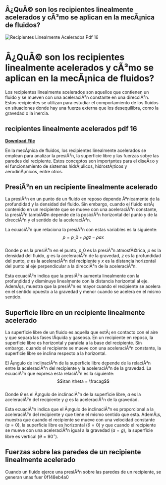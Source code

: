 ## Â¿QuÃ© son los recipientes linealmente acelerados y cÃ³mo se aplican en la mecÃ¡nica de fluidos?

 
![Recipientes Linealmente Acelerados Pdf 16](https://encrypted-tbn2.gstatic.com/images?q=tbn:ANd9GcSGQaoZ8DHpbAuOITsvPFN7pHYW9oKm8pjVSZ7TUxi_jdP_wy_YdC7hFw)

 
# Â¿QuÃ© son los recipientes linealmente acelerados y cÃ³mo se aplican en la mecÃ¡nica de fluidos?
  
Los recipientes linealmente acelerados son aquellos que contienen un fluido y se mueven con una aceleraciÃ³n constante en una direcciÃ³n. Estos recipientes se utilizan para estudiar el comportamiento de los fluidos en situaciones donde hay una fuerza externa que los desequilibra, como la gravedad o la inercia.
 
## recipientes linealmente acelerados pdf 16


[**Download File**](https://www.google.com/url?q=https%3A%2F%2Fssurll.com%2F2tLaMg&sa=D&sntz=1&usg=AOvVaw12swCY2VI1zY_jGqr67wCE)

  
En la mecÃ¡nica de fluidos, los recipientes linealmente acelerados se emplean para analizar la presiÃ³n, la superficie libre y las fuerzas sobre las paredes del recipiente. Estos conceptos son importantes para el diseÃ±o y el funcionamiento de sistemas hidrÃ¡ulicos, hidrostÃ¡ticos y aerodinÃ¡micos, entre otros.
  
## PresiÃ³n en un recipiente linealmente acelerado
  
La presiÃ³n en un punto de un fluido en reposo depende Ãºnicamente de la profundidad y la densidad del fluido. Sin embargo, cuando el fluido estÃ¡ contenido en un recipiente que se mueve con una aceleraciÃ³n constante, la presiÃ³n tambiÃ©n depende de la posiciÃ³n horizontal del punto y de la direcciÃ³n y el sentido de la aceleraciÃ³n.
  
La ecuaciÃ³n que relaciona la presiÃ³n con estas variables es la siguiente:
  $$p = p\_0 + \rho g z - \rho a x$$  
Donde $p$ es la presiÃ³n en el punto, $p\_0$ es la presiÃ³n atmosfÃ©rica, $\rho$ es la densidad del fluido, $g$ es la aceleraciÃ³n de la gravedad, $z$ es la profundidad del punto, $a$ es la aceleraciÃ³n del recipiente y $x$ es la distancia horizontal del punto al eje perpendicular a la direcciÃ³n de la aceleraciÃ³n.
  
Esta ecuaciÃ³n indica que la presiÃ³n aumenta linealmente con la profundidad y disminuye linealmente con la distancia horizontal al eje. AdemÃ¡s, muestra que la presiÃ³n es mayor cuando el recipiente se acelera en el sentido opuesto a la gravedad y menor cuando se acelera en el mismo sentido.
  
## Superficie libre en un recipiente linealmente acelerado
  
La superficie libre de un fluido es aquella que estÃ¡ en contacto con el aire y que separa las fases lÃ­quida y gaseosa. En un recipiente en reposo, la superficie libre es horizontal y paralela a la base del recipiente. Sin embargo, cuando el recipiente se mueve con una aceleraciÃ³n constante, la superficie libre se inclina respecto a la horizontal.
  
El Ã¡ngulo de inclinaciÃ³n de la superficie libre depende de la relaciÃ³n entre la aceleraciÃ³n del recipiente y la aceleraciÃ³n de la gravedad. La ecuaciÃ³n que expresa esta relaciÃ³n es la siguiente:
  $$\tan \theta = \fracag$$  
Donde $\theta$ es el Ã¡ngulo de inclinaciÃ³n de la superficie libre, $a$ es la aceleraciÃ³n del recipiente y $g$ es la aceleraciÃ³n de la gravedad.
  
Esta ecuaciÃ³n indica que el Ã¡ngulo de inclinaciÃ³n es proporcional a la aceleraciÃ³n del recipiente y que tiene el mismo sentido que esta. AdemÃ¡s, muestra que cuando el recipiente se mueve con una velocidad constante ($a=0$), la superficie libre es horizontal ($\theta=0$) y que cuando el recipiente se mueve con una aceleraciÃ³n igual a la gravedad ($a=g$), la superficie libre es vertical ($\theta=90^\circ$).
  
## Fuerzas sobre las paredes de un recipiente linealmente acelerado
  
Cuando un fluido ejerce una presiÃ³n sobre las paredes de un recipiente, se generan unas fuer
 0f148eb4a0
